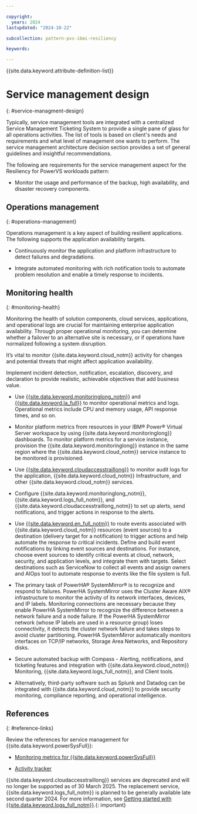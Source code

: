 ```yaml
---

copyright:
  years: 2024
lastupdated: "2024-10-22"

subcollection: pattern-pvs-ibmi-resiliency

keywords:

---
```


{{site.data.keyword.attribute-definition-list}}

# Service management design
{: #service-managment-design}

Typically, service management tools are integrated with a centralized Service Management Ticketing System to provide a single pane of glass for all operations activities. The list of tools is based on client's needs and requirements and what level of management one wants to perform. The service management architecture decision section provides a set of general guidelines and insightful recommendations.

The following are requirements for the service management aspect for the Resiliency for PowerVS workloads pattern:

- Monitor the usage and performance of the backup, high availability, and disaster recovery components.

## Operations management
{: #operations-management}

Operations management is a key aspect of building resilient applications. The following supports the application availability targets.

- Continuously monitor the application and platform infrastructure to detect failures and degradations.

- Integrate automated monitoring with rich notification tools to automate problem resolution and enable a timely response to incidents.

## Monitoring health
{: #monitoring-health}

Monitoring the health of solution components, cloud services, applications, and operational logs are crucial for maintaining enterprise application availability. Through proper operational monitoring, you can determine whether a failover to an alternative site is necessary, or if operations have normalized following a system disruption.

It’s vital to monitor {{site.data.keyword.cloud_notm}} activity for changes and potential threats that might affect application availability.

Implement incident detection, notification, escalation, discovery, and declaration to provide realistic, achievable objectives that add business value.

- Use [{{site.data.keyword.monitoringlong_notm}}](/docs/monitoring?topic=monitoring-about-monitor) and [{{site.data.keyword.la_full}}](https://cloud.ibm.com/docs/log-analysis?topic=log-analysis-getting-started) to monitor operational metrics and logs. Operational metrics include CPU and memory usage, API response times, and so on.

- Monitor platform metrics from resources in your IBM® Power® Virtual Server workspace by using {{site.data.keyword.monitoringlong}} dashboards. To monitor platform metrics for a service instance, provision the {{site.data.keyword.monitoringlong}} instance in the same region where the {{site.data.keyword.cloud_notm}} service instance to be monitored is provisioned.

- Use [{{site.data.keyword.cloudaccesstraillong}}](/docs/activity-tracker?topic=activity-tracker-getting-started) to monitor audit logs for the application, {{site.data.keyword.cloud_notm}} Infrastructure, and other {{site.data.keyword.cloud_notm}} services.

- Configure {{site.data.keyword.monitoringlong_notm}}, {{site.data.keyword.logs_full_notm}}, and {{site.data.keyword.cloudaccesstraillong_notm}} to set up alerts, send notifications, and trigger actions in response to the alerts.

- Use [{{site.data.keyword.en_full_notm}}](/docs/event-notifications?topic=event-notifications-en-about) to route events associated with {{site.data.keyword.cloud_notm}} resources (event sources) to a destination (delivery target for a notification) to trigger actions and help automate the response to critical incidents. Define and build event notifications by linking event sources and destinations. For instance, choose event sources to identify critical events at cloud, network, security, and application levels, and integrate them with targets. Select destinations such as ServiceNow to collect all events and assign owners and AIOps tool to automate response to events like the file system is full.

- The primary task of PowerHA® SystemMirror® is to recognize and respond to failures. PowerHA SystemMirror uses the Cluster Aware AIX® infrastructure to monitor the activity of its network interfaces, devices, and IP labels. Monitoring connections are necessary because they enable PowerHA SystemMirror to recognize the difference between a network failure and a node failure. If the PowerHA SystemMirror network (whose IP labels are used in a resource group) loses connectivity, it detects the cluster network failure and takes steps to avoid cluster partitioning. PowerHA SystemMirror automatically monitors interfaces on TCP/IP networks, Storage Area Networks, and Repository disks.

- Secure automated backup with Compass - Alerting, notifications, and ticketing features and integration with {{site.data.keyword.cloud_notm}} Monitoring, {{site.data.keyword.logs_full_notm}}, and Client tools.

- Alternatively, third-party software such as Splunk and Datadog can be integrated with {{site.data.keyword.cloud_notm}} to provide security monitoring, compliance reporting, and operational intelligence.

## References
{: #reference-links}

Review the references for service management for {{site.data.keyword.powerSysFull}}:

- [Monitoring metrics for {{site.data.keyword.powerSysFull}}](/docs/power-iaas?topic=power-iaas-monitor-sysdig)

- [Activity tracker](/docs/power-iaas?topic=power-iaas-at-events)

{{site.data.keyword.cloudaccesstraillong}} services are deprecated and will no longer be supported as of 30 March 2025. The replacement service, {{site.data.keyword.logs_full_notm}} is planned to be generally available late second quarter 2024. For more information, see [Getting started with {{site.data.keyword.logs_full_notm}}](/docs/cloud-logs?topic=cloud-logs-getting-started).{: important}
